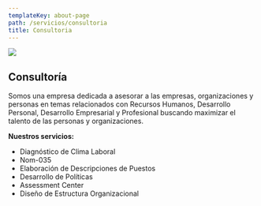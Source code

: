 ```yaml
---
templateKey: about-page
path: /servicios/consultoria
title: Consultoria
---
```

![](/img/desk-5020801__340.jpg)

## **Consultoría**

Somos una empresa dedicada a asesorar a las empresas, organizaciones y personas en temas relacionados con Recursos Humanos, Desarrollo Personal, Desarrollo Empresarial y Profesional buscando maximizar el talento de las personas y organizaciones.

**N﻿uestros servicios:**

* Diagnóstico de Clima Laboral
* Nom-035
* Elaboración de Descripciones de Puestos
* D﻿esarrollo de Políticas
* Assessment Center
* Diseño de Estructura Organizacional